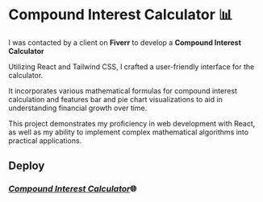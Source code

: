 # Compound Interest Calculator 📊
<p>I was contacted by a client on <b>Fiverr</b> to develop a <b>Compound Interest Calculator</b></p>
<p>Utilizing React and Tailwind CSS, I crafted a user-friendly interface for the calculator.</p>
<p>It incorporates various mathematical formulas for compound interest calculation and features bar and pie chart visualizations to aid in understanding financial growth over time.</p>
<p>This project demonstrates my proficiency in web development with React, as well as my ability to implement complex mathematical algorithms into practical applications.</p>  

## Deploy
<h3><em><a href="https://compouned-interest-calculator.netlify.app" target="_blank">Compound Interest Calculator</a></em>🌐</h3>
